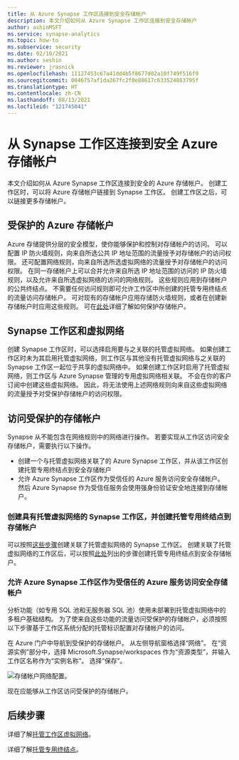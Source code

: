 ```yaml
---
title: 从 Azure Synapse 工作区连接到安全存储帐户
description: 本文介绍如何从 Azure Synapse 工作区连接到安全存储帐户
author: ashinMSFT
ms.service: synapse-analytics
ms.topic: how-to
ms.subservice: security
ms.date: 02/10/2021
ms.author: seshin
ms.reviewer: jrasnick
ms.openlocfilehash: 11127453c67a41dd4b5f8677d02a10f749f516f9
ms.sourcegitcommit: 0046757af1da267fc2f0e88617c633524883795f
ms.translationtype: HT
ms.contentlocale: zh-CN
ms.lasthandoff: 08/13/2021
ms.locfileid: "121745041"
---
```

# <a name="connect-to-a-secure-azure-storage-account-from-your-synapse-workspace"></a>从 Synapse 工作区连接到安全 Azure 存储帐户

本文介绍如何从 Azure Synapse 工作区连接到安全的 Azure 存储帐户。 创建工作区时，可以将 Azure 存储帐户链接到 Synapse 工作区。 创建工作区之后，可以链接更多存储帐户。


## <a name="secured-azure-storage-accounts"></a>受保护的 Azure 存储帐户
Azure 存储提供分层的安全模型，使你能够保护和控制对存储帐户的访问。 可以配置 IP 防火墙规则，向来自所选公共 IP 地址范围的流量授予对存储帐户的访问权限。 还可配置网络规则，向来自所选所选虚拟网络的流量授予对存储帐户的访问权限。 在同一存储帐户上可以合并允许来自所选 IP 地址范围的访问的 IP 防火墙规则，以及允许来自所选虚拟网络的访问的网络规则。 这些规则应用到存储帐户的公共终结点。 不需要任何访问规则即可允许工作区中所创建的托管专用终结点的流量访问存储帐户。 可对现有的存储帐户应用存储防火墙规则，或者在创建新存储帐户时应用这些规则。 可在[此处](../../storage/common/storage-network-security.md)详细了解如何保护存储帐户。

## <a name="synapse-workspaces-and-virtual-networks"></a>Synapse 工作区和虚拟网络
创建 Synapse 工作区时，可以选择启用要与之关联的托管虚拟网络。 如果创建工作区时未为其启用托管虚拟网络，则工作区与其他没有托管虚拟网络与之关联的 Synapse 工作区一起位于共享的虚拟网络中。 如果创建工作区时启用了托管虚拟网络，则工作区与 Azure Synapse 管理的专用虚拟网络相关联。 不会在你的客户订阅中创建这些虚拟网络。 因此，将无法使用上述网络规则向来自这些虚拟网络的流量授予对受保护存储帐户的访问权限。  

## <a name="access-a-secured-storage-account"></a>访问受保护的存储帐户
Synapse 从不能包含在网络规则中的网络进行操作。 若要实现从工作区访问安全存储帐户，需要执行以下操作。

* 创建一个与托管虚拟网络关联了的 Azure Synapse 工作区，并从该工作区创建托管专用终结点到安全存储帐户
* 允许 Azure Synapse 工作区作为受信任的 Azure 服务访问安全存储帐户。 然后 Azure Synapse 作为受信任服务会使用强身份验证安全地连接到存储帐户。   

### <a name="create-a-synapse-workspace-with-a-managed-virtual-network-and-create-managed-private-endpoints-to-your-storage-account"></a>创建具有托管虚拟网络的 Synapse 工作区，并创建托管专用终结点到存储帐户
可以按照[这些步骤](./synapse-workspace-managed-vnet.md)创建关联了托管虚拟网络的 Synapse 工作区。 创建关联了托管虚拟网络的工作区后，可以按照[此处](./how-to-create-managed-private-endpoints.md)列出的步骤创建托管专用终结点到安全存储帐户。 

### <a name="grant-your-azure-synapse-workspace-access-to-your-secure-storage-account-as-a-trusted-azure-service"></a>允许 Azure Synapse 工作区作为受信任的 Azure 服务访问安全存储帐户
分析功能（如专用 SQL 池和无服务器 SQL 池）使用未部署到托管虚拟网络中的多租户基础结构。 为了使来自这些功能的流量访问受保护的存储帐户，必须按照以下步骤基于工作区系统分配的托管标识配置对存储帐户的访问。

在 Azure 门户中导航到受保护的存储帐户。 从左侧导航窗格选择“网络”。  在“资源实例”部分中，选择 Microsoft.Synapse/workspaces 作为“资源类型”，并输入工作区名称作为“实例名称”。 选择“保存”。

![存储帐户网络配置。](./media/connect-to-a-secure-storage-account/secured-storage-access.png)

现在应能够从工作区访问受保护的存储帐户。


## <a name="next-steps"></a>后续步骤

详细了解[托管工作区虚拟网络](./synapse-workspace-managed-vnet.md)。

详细了解[托管专用终结点](./synapse-workspace-managed-private-endpoints.md)。